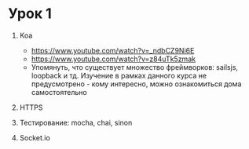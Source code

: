 # Урок 1

1. Koa
   - https://www.youtube.com/watch?v=_ndbCZ9Ni6E
   - https://www.youtube.com/watch?v=z84uTk5zmak
   - Упомянуть, что существует множество фреймворков: sailsjs, loopback и тд. Изучение в рамках данного курса не предусмотрено - кому интересно, можно ознакомиться дома самостоятельно

2. HTTPS
3. Тестирование: mocha, chai, sinon
4. Socket.io
